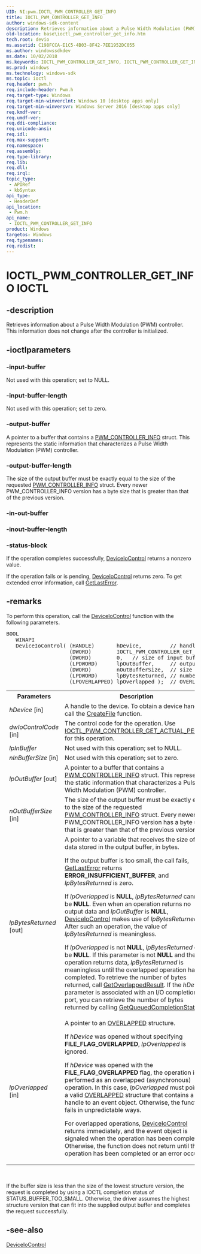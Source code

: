 ```yaml
---
UID: NI:pwm.IOCTL_PWM_CONTROLLER_GET_INFO
title: IOCTL_PWM_CONTROLLER_GET_INFO
author: windows-sdk-content
description: Retrieves information about a Pulse Width Modulation (PWM) controller. This information does not change after the controller is initialized.
old-location: base\ioctl_pwm_controller_get_info.htm
tech.root: devio
ms.assetid: C198FCCA-E1C5-4B03-8F42-7EE1952DC055
ms.author: windowssdkdev
ms.date: 10/02/2018
ms.keywords: IOCTL_PWM_CONTROLLER_GET_INFO, IOCTL_PWM_CONTROLLER_GET_INFO control, IOCTL_PWM_CONTROLLER_GET_INFO control code, base.ioctl_pwm_controller_get_info, pwm/IOCTL_PWM_CONTROLLER_GET_INFO
ms.prod: windows
ms.technology: windows-sdk
ms.topic: ioctl
req.header: pwm.h
req.include-header: Pwm.h
req.target-type: Windows
req.target-min-winverclnt: Windows 10 [desktop apps only]
req.target-min-winversvr: Windows Server 2016 [desktop apps only]
req.kmdf-ver: 
req.umdf-ver: 
req.ddi-compliance: 
req.unicode-ansi: 
req.idl: 
req.max-support: 
req.namespace: 
req.assembly: 
req.type-library: 
req.lib: 
req.dll: 
req.irql: 
topic_type:
 - APIRef
 - kbSyntax
api_type:
 - HeaderDef
api_location:
 - Pwm.h
api_name:
 - IOCTL_PWM_CONTROLLER_GET_INFO
product: Windows
targetos: Windows
req.typenames: 
req.redist: 
---
```


# IOCTL_PWM_CONTROLLER_GET_INFO IOCTL


## -description



Retrieves information about a Pulse Width Modulation (PWM) controller. This information does not change after the controller is initialized. 




## -ioctlparameters




### -input-buffer

Not used with this operation; set to NULL.


### -input-buffer-length

Not used with this operation; set to zero.


### -output-buffer

A pointer to a buffer that contains a <a href="https://msdn.microsoft.com/64002D7B-0752-4EC9-88E7-D166CBDE0AB5">PWM_CONTROLLER_INFO</a> struct. This represents the static information that characterizes a Pulse Width Modulation (PWM) controller.  


### -output-buffer-length

The size of the output buffer must be exactly equal to the size of the requested <a href="https://msdn.microsoft.com/64002D7B-0752-4EC9-88E7-D166CBDE0AB5">PWM_CONTROLLER_INFO</a> struct. Every newer PWM_CONTROLLER_INFO version has a byte size that is greater than that of the previous version.


### -in-out-buffer



<text></text>




### -inout-buffer-length



<text></text>




### -status-block

If the operation completes successfully, 
       <a href="https://msdn.microsoft.com/1d35c087-6672-4fc6-baa1-a886dd9d3878">DeviceIoControl</a> returns a nonzero 
       value.

If the operation fails or is pending, 
       <a href="https://msdn.microsoft.com/1d35c087-6672-4fc6-baa1-a886dd9d3878">DeviceIoControl</a> returns zero. To get extended error 
       information, call <a href="https://msdn.microsoft.com/d852e148-985c-416f-a5a7-27b6914b45d4">GetLastError</a>.


## -remarks



To perform this operation, call the <a href="https://msdn.microsoft.com/1d35c087-6672-4fc6-baa1-a886dd9d3878">DeviceIoControl</a> 
   function with the following parameters.


<pre class="syntax">BOOL 
   WINAPI 
   DeviceIoControl( (HANDLE)       hDevice,         // handle to device
                    (DWORD)        IOCTL_PWM_CONTROLLER_GET_INFO, // dwIoControlCode(LPDWORD)      NULL,      // input buffer
                    (DWORD)        0,   // size of input buffer
                    (LPDWORD)      lpOutBuffer,     // output buffer
                    (DWORD)        nOutBufferSize,  // size of output buffer
                    (LPDWORD)      lpBytesReturned, // number of bytes returned
                    (LPOVERLAPPED) lpOverlapped );  // OVERLAPPED structure</pre>




<table>
<tr>
<th>Parameters</th>
<th>Description</th>
</tr>
<tr>
<td width="40%">
<a id="hDevice__in__"></a><a id="hdevice__in__"></a><a id="HDEVICE__IN__"></a><i>hDevice</i> [in] 

</td>
<td width="60%">
A handle to the device. To obtain a device handle, call the 
      <a href="https://msdn.microsoft.com/80a96083-4de9-4422-9705-b8ad2b6cbd1b">CreateFile</a> function.

</td>
</tr>
<tr>
<td width="40%">
<a id="dwIoControlCode__in__"></a><a id="dwiocontrolcode__in__"></a><a id="DWIOCONTROLCODE__IN__"></a><i>dwIoControlCode</i> [in] 

</td>
<td width="60%">
The control code for the operation. Use 
      <a href="https://msdn.microsoft.com/11EB530E-4C73-44A3-8739-315F992DBE7B">IOCTL_PWM_CONTROLLER_GET_ACTUAL_PERIOD</a> 
      for this operation.

</td>
</tr>
<tr>
<td width="40%">
<a id="lpInBuffer"></a><a id="lpinbuffer"></a><a id="LPINBUFFER"></a><i>lpInBuffer</i>

</td>
<td width="60%">
Not used with this operation; set to NULL.

</td>
</tr>
<tr>
<td width="40%">
<a id="nInBufferSize__in__"></a><a id="ninbuffersize__in__"></a><a id="NINBUFFERSIZE__IN__"></a><i>nInBufferSize</i> [in] 

</td>
<td width="60%">
Not used with this operation; set to zero.

</td>
</tr>
<tr>
<td width="40%">
<a id="lpOutBuffer___out_"></a><a id="lpoutbuffer___out_"></a><a id="LPOUTBUFFER___OUT_"></a><i>lpOutBuffer</i>  [out]

</td>
<td width="60%">
A pointer to a buffer that contains a <a href="https://msdn.microsoft.com/64002D7B-0752-4EC9-88E7-D166CBDE0AB5">PWM_CONTROLLER_INFO</a> struct. This represents the static information that characterizes a Pulse Width Modulation (PWM) controller.  

</td>
</tr>
<tr>
<td width="40%">
<a id="nOutBufferSize__in__"></a><a id="noutbuffersize__in__"></a><a id="NOUTBUFFERSIZE__IN__"></a><i>nOutBufferSize</i> [in] 

</td>
<td width="60%">
The size of the output buffer must be exactly equal to the size of the requested <a href="https://msdn.microsoft.com/64002D7B-0752-4EC9-88E7-D166CBDE0AB5">PWM_CONTROLLER_INFO</a> struct. Every newer PWM_CONTROLLER_INFO version has a byte size that is greater than that of the previous version.

</td>
</tr>
<tr>
<td width="40%">
<a id="lpBytesReturned__out__"></a><a id="lpbytesreturned__out__"></a><a id="LPBYTESRETURNED__OUT__"></a><i>lpBytesReturned</i> [out] 

</td>
<td width="60%">
A pointer to a variable that receives the size of the data stored in the output buffer, in bytes.

If the output buffer is too small, the call fails, 
       <a href="https://msdn.microsoft.com/d852e148-985c-416f-a5a7-27b6914b45d4">GetLastError</a> returns 
       <b>ERROR_INSUFFICIENT_BUFFER</b>, and <i>lpBytesReturned</i> is zero.

If <i>lpOverlapped</i> is <b>NULL</b>, 
       <i>lpBytesReturned</i> cannot be <b>NULL</b>. Even when an operation 
       returns no output data and <i>lpOutBuffer</i> is <b>NULL</b>, 
       <a href="https://msdn.microsoft.com/1d35c087-6672-4fc6-baa1-a886dd9d3878">DeviceIoControl</a> 
       makes use of <i>lpBytesReturned</i>. After such an operation, the value of 
       <i>lpBytesReturned</i> is meaningless.

If <i>lpOverlapped</i> is not <b>NULL</b>, 
       <i>lpBytesReturned</i> can be <b>NULL</b>. If this parameter is not 
       <b>NULL</b> and the operation returns data, <i>lpBytesReturned</i> is 
       meaningless until the overlapped operation has completed. To retrieve the number of bytes returned, call 
       <a href="https://msdn.microsoft.com/7f999959-9b22-4491-ae2b-a2674d821110">GetOverlappedResult</a>. If the 
       <i>hDevice</i> parameter is associated with an I/O completion port, you can retrieve the 
       number of bytes returned by calling 
       <a href="https://msdn.microsoft.com/8121a38b-0fe1-43b8-aed6-4b85af1feba9">GetQueuedCompletionStatus</a>.

</td>
</tr>
<tr>
<td width="40%">
<a id="lpOverlapped__in_"></a><a id="lpoverlapped__in_"></a><a id="LPOVERLAPPED__IN_"></a><i>lpOverlapped</i> [in]

</td>
<td width="60%">
A pointer to an <a href="https://msdn.microsoft.com/5037f6b9-e316-483b-a8e2-b58d2587ebd9">OVERLAPPED</a> structure.

If <i>hDevice</i> was opened without specifying 
       <b>FILE_FLAG_OVERLAPPED</b>, <i>lpOverlapped</i> is ignored.

If <i>hDevice</i> was opened with the <b>FILE_FLAG_OVERLAPPED</b> flag, 
       the operation is performed as an overlapped (asynchronous) operation. In this case, 
       <i>lpOverlapped</i> must point to a valid 
       <a href="https://msdn.microsoft.com/5037f6b9-e316-483b-a8e2-b58d2587ebd9">OVERLAPPED</a> structure that contains a handle to an 
       event object. Otherwise, the function fails in unpredictable ways.

For overlapped operations, <a href="https://msdn.microsoft.com/1d35c087-6672-4fc6-baa1-a886dd9d3878">DeviceIoControl</a> 
       returns immediately, and the event object is signaled when the operation has been completed. Otherwise, the 
       function does not return until the operation has been completed or an error occurs.

</td>
</tr>
</table>
 

If the buffer size is less than the size of the lowest structure version, the request is completed by using a IOCTL completion status of STATUS_BUFFER_TOO_SMALL. Otherwise, the driver assumes the highest structure version that can fit into the supplied output buffer and completes the request successfully.




## -see-also




<a href="https://msdn.microsoft.com/1d35c087-6672-4fc6-baa1-a886dd9d3878">DeviceIoControl</a>
 

 

